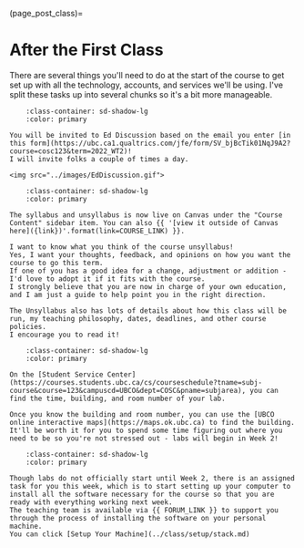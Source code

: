 (page_post_class)=
# After the First Class

There are several things you'll need to do at the start of the course to get set up with all the technology, accounts, and services we'll be using.
I've split these tasks up into several chunks so it's a bit more manageable. 

```{dropdown} 4. Join Ed Discussion and say hi!
    :class-container: sd-shadow-lg
    :color: primary

You will be invited to Ed Discussion based on the email you enter [in this form](https://ubc.ca1.qualtrics.com/jfe/form/SV_bjBcTik01NqJ9A2?course=cosc123&term=2022_WT2)! 
I will invite folks a couple of times a day.

<img src="../images/EdDiscussion.gif">
```

```{dropdown} 5. Read the Unsyllabus
    :class-container: sd-shadow-lg
    :color: primary

The syllabus and unsyllabus is now live on Canvas under the "Course Content" sidebar item. You can also {{ '[view it outside of Canvas here]({link})'.format(link=COURSE_LINK) }}.

I want to know what you think of the course unsyllabus! 
Yes, I want your thoughts, feedback, and opinions on how you want the course to go this term. 
If one of you has a good idea for a change, adjustment or addition - I'd love to adopt it if it fits with the course.
I strongly believe that you are now in charge of your own education, and I am just a guide to help point you in the right direction. 

The Unsyllabus also has lots of details about how this class will be run, my teaching philosophy, dates, deadlines, and other course policies.
I encourage you to read it!
```

```{dropdown} 6. Figure out where your Lab will be held
    :class-container: sd-shadow-lg
    :color: primary

On the [Student Service Center](https://courses.students.ubc.ca/cs/courseschedule?tname=subj-course&course=123&campuscd=UBCO&dept=COSC&pname=subjarea), you can find the time, building, and room number of your lab.

Once you know the building and room number, you can use the [UBCO online interactive maps](https://maps.ok.ubc.ca) to find the building.
It'll be worth it for you to spend some time figuring out where you need to be so you're not stressed out - labs will begin in Week 2!
```

```{dropdown} 7. Start setting up your computer
    :class-container: sd-shadow-lg
    :color: primary

Though labs do not officially start until Week 2, there is an assigned task for you this week, which is to start setting up your computer to install all the software necessary for the course so that you are ready with everything working next week.
The teaching team is available via {{ FORUM_LINK }} to support you through the process of installing the software on your personal machine.
You can click [Setup Your Machine](../class/setup/stack.md)
```